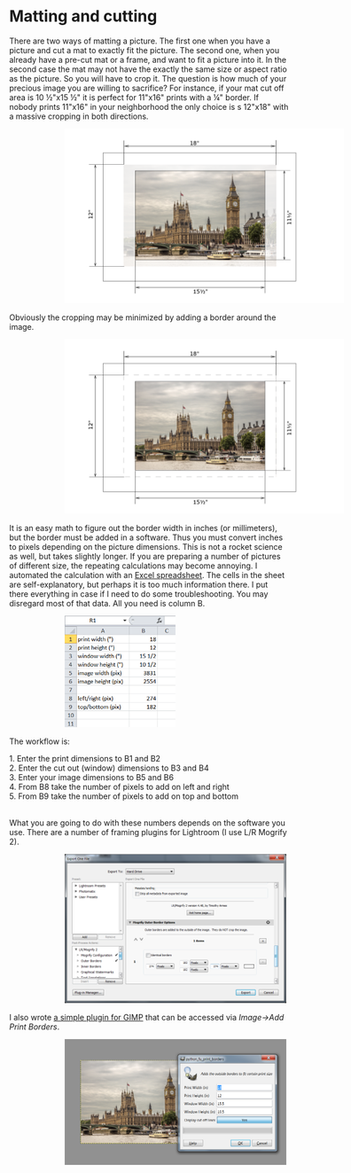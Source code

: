 <!DOCTYPE html>
<html>
<head>
<!--<meta charset="UTF-8">-->
<meta name="keywords" content="frame,mat,print,Lightroom,GIMP">
<meta name="author" content="Serge Yuschenko">
</head>

<body>

<h1>Matting and cutting</h1>

<p>There are two ways of matting a picture. The first one when you have a picture and cut a mat to exactly fit the picture. The second one, when you already have a pre-cut mat or a frame, and want to fit a picture into it. In the second case the mat may not have the exactly the same size or aspect ratio as the picture. So you will have to crop it. The question is how much of your precious image you are willing to sacrifice? For instance, if your mat cut off area is 10 &#189;&quot;x15 &#189;&quot; it is perfect for 11&quot;x16&quot; prints with a &#188;&quot; border. If nobody prints 11&quot;x16&quot; in your neighborhood the only choice is s 12&quot;x18&quot; with a massive cropping in both directions.</p>

<left>
<img style="margin-left: 100px;" width="700" src="before.png" />
</left>

<p>Obviously the cropping may be minimized by adding a border around the image.</p>

<left>
<img style="margin-left: 100px;" width="700" src="after.png" />
</left>

<p>It is an easy math to figure out the border width in inches (or millimeters), but the border must be added in a software. Thus you must convert inches to pixels depending on the picture dimensions. This is not a rocket science as well, but takes slightly longer. If you are preparing a number of pictures of different size, the repeating calculations may become annoying. I automated the calculation with an <a href="print_borders.xlsx" target="_blank">Excel spreadsheet</a>. The cells in the sheet are self-explanatory, but perhaps it is too much information there. I put there everything in case if I need to do some troubleshooting. You may disregard most of that data. All you need is column B.</p>

<left>
<img style="margin-left: 100px;" width="200" src="excel.png" />
</left>

<p>The workflow is:</p>
1.	Enter the print dimensions to B1 and B2<br>
2.	Enter the cut out (window) dimensions to B3 and B4<br>
3.	Enter your image dimensions to B5 and B6<br>
4.	From B8 take the number of pixels to add on left and right<br>
5.	From B9 take the number of pixels to add on top and bottom<br>
<br>
<p>What you are going to do with these numbers depends on the software you use. There are a number of framing plugins for Lightroom (I use L/R Mogrify 2).</p>

<left>
<img style="margin-left: 100px;" width="400" src="mogrify.png" />
</left>

<p>I also wrote <a href="print_borders.py" target="_blank">a simple plugin for GIMP</a> that can be accessed via <i>Image->Add Print Borders</i>.</p>

<left>
<img style="margin-left: 100px;" width="400" src="gimp.png" />
</left>

<body/>
